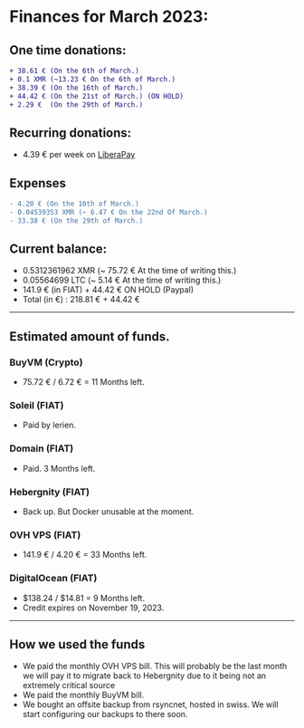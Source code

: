 # Finances for March 2023:

## One time donations:

```diff
+ 38.61 € (On the 6th of March.)
+ 0.1 XMR (~13.23 € On the 6th of March.)
+ 38.39 € (On the 16th of March.)
+ 44.42 € (On the 21st of March.) (ON HOLD)
+ 2.29 €  (On the 29th of March.)
```

## Recurring donations:

- 4.39 € per week on [LiberaPay](https://liberapay.com/ProjectSegfault)

## Expenses

```diff
- 4.20 € (On the 10th of March.)
- 0.04539353 XMR (~ 6.47 € On the 22nd Of March.)
- 33.38 € (On the 29th of March.)
```

## Current balance:

- 0.5312361962 XMR (~ 75.72 € At the time of writing this.)
- 0.05564699 LTC (~ 5.14 € At the time of writing this.)
- 141.9 € (in FIAT) + 44.42 € ON HOLD (Paypal)
- Total (in €) : 218.81 € + 44.42 €

---

## Estimated amount of funds.

### BuyVM (Crypto)

- 75.72 € / 6.72 € = 11 Months left.

### Soleil (FIAT)

- Paid by lerien.

### Domain (FIAT)

- Paid. 3 Months left.

### Hebergnity (FIAT)

- Back up. But Docker unusable at the moment.

### OVH VPS (FIAT)

- 141.9 € / 4.20 € = 33 Months left.

### DigitalOcean (FIAT)

- $138.24 / $14.81 = 9 Months left.
- Credit expires on November 19, 2023.

---

## How we used the funds

- We paid the monthly OVH VPS bill. This will probably be the last month we will pay it
  to migrate back to Hebergnity due to it being not an extremely critical source
- We paid the monthly BuyVM bill.
- We bought an offsite backup from rsyncnet, hosted in swiss. We will start configuring our backups to there soon.
